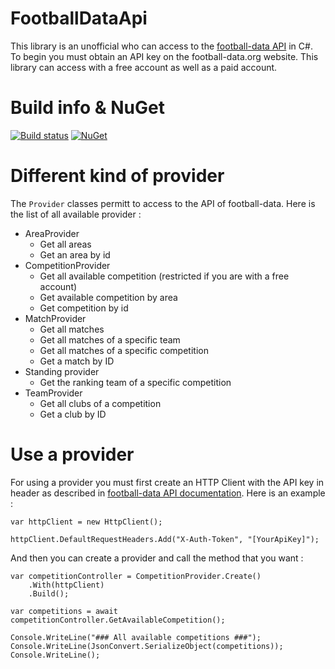 # FootballDataApi

This library is an unofficial who can access to the [football-data API](https://www.football-data.org/) in C#. To begin you must obtain an API key on the football-data.org website. This library can access with a free account as well as a paid account.

# Build info & NuGet

[![Build status](https://ci.appveyor.com/api/projects/status/hnfqhf5lq4n1ibf2?svg=true)](https://ci.appveyor.com/project/YohskDista/footballdataapi)
[![NuGet](https://img.shields.io/nuget/v/FootballDataApi.svg)](https://www.nuget.org/packages/FootballDataApi/)

# Different kind of provider

The `Provider` classes permitt to access to the API of football-data. Here is the list of all available provider :

* AreaProvider
  * Get all areas
  * Get an area by id
* CompetitionProvider
  * Get all available competition (restricted if you are with a free account)
  * Get available competition by area
  * Get competition by id
* MatchProvider
  * Get all matches
  * Get all matches of a specific team
  * Get all matches of a specific competition
  * Get a match by ID
* Standing provider
  * Get the ranking team of a specific competition
* TeamProvider
  * Get all clubs of a competition
  * Get a club by ID
  
# Use a provider
  
For using a provider you must first create an HTTP Client with the API key in header as described in [football-data API documentation](https://www.football-data.org/documentation/api). Here is an example :
  
```
var httpClient = new HttpClient();

httpClient.DefaultRequestHeaders.Add("X-Auth-Token", "[YourApiKey]");  
```

And then you can create a provider and call the method that you want :

```
var competitionController = CompetitionProvider.Create()
    .With(httpClient)
    .Build();  
    
var competitions = await competitionController.GetAvailableCompetition();

Console.WriteLine("### All available competitions ###");
Console.WriteLine(JsonConvert.SerializeObject(competitions));
Console.WriteLine();
```
